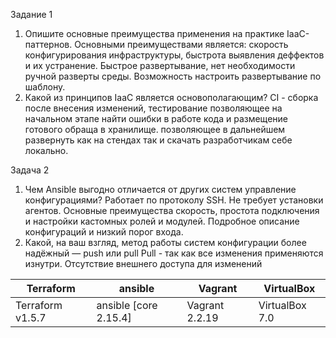 Задание 1
1) Опишите основные преимущества применения на практике IaaC-паттернов.
    Основными преимуществами является: скорость конфигурирования инфраструктуры, быстрота выявления деффектов и их устранение. Быстрое развертывание, нет необходимости ручной разверты среды. Возможность настроить развертывание по шаблону. 
2) Какой из принципов IaaC является основополагающим?
    CI - сборка после внесения изменений, тестирование позволяющее на начальном этапе найти ошибки в работе кода и размещение готового обраща в хранилище. позволяющее в дальнейшем развернуть как на стендах так и скачать разработчикам себе локально.

Задача 2
1) Чем Ansible выгодно отличается от других систем управление конфигурациями?
    Работает по протоколу SSH. Не требует установки агентов. Основные преимущества скорость, простота подключения и настройки кастомных ролей и модулей. Подробное описание конфигураций и низкий порог входа.
2) Какой, на ваш взгляд, метод работы систем конфигурации более надёжный — push или pull
Pull - так как все изменения применяются изнутри. Отсутствие внешнего доступа для изменений

| Terraform			| ansible 				| Vagrant 		| VirtualBox     |
| ----------- 		| ----------- 			| ----------- 	| ----------     |
| Terraform v1.5.7	| ansible [core 2.15.4] | Vagrant 2.2.19| VirtualBox 7.0 |
